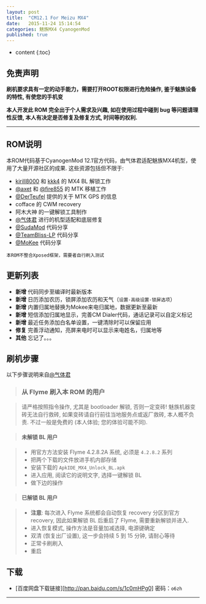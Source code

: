 ```yaml
---
layout: post
title:  "CM12.1 For Meizu MX4"
date:   2015-11-24 15:14:54
categories: 魅族MX4 CyanogenMod
published: true
---
```


* content
{:toc}

## 免责声明

**刷机要求具有一定的动手能力，需要打开ROOT权限进行危险操作, 鉴于魅族设备的特性, 有使您的手机变**


**本人开发此 ROM 完全出于个人需求及兴趣, 如在使用过程中碰到 bug 等问题请理性反馈, 本人有决定是否修复及修复方式, 时间等的权利.**

---

## ROM说明

本ROM代码基于CyanogenMod 12.1官方代码，由气体君适配魅族MX4机型，使用了大量开源社区的成果. 这些资源包括但不限于:

* [kirill8000](http://4pda.ru/forum/index.php?showuser=4461476) 和 [kkk4](http://4pda.ru/forum/index.php?showuser=610367) 的 MX4 BL 解锁工作
* [@axet](https://github.com/axet) 和 [@fire855](https://github.com/fire855) 的 MTK 移植工作
* [@DerTeufel](https://github.com/DerTeufel) 提供的关于 MTK GPS 的信息
* cofface 的 CWM recovery
* 阿木大神 的一键解锁工具制作
* [@气体君](https://github.com/xen0n) 进行的机型适配和底层修复
* [@SudaMod](https://github.com/SudaMod) 代码分享
* [@TeamBliss-LP](https://github.com/TeamBliss-LP) 代码分享
* [@MoKee](https://github.com/MoKee) 代码分享

`本ROM不整合Xposed框架，需要者自行刷入测试`


## 更新列表

* **新增** 代码同步至编译时最新版本
* **新增** 日历添加农历，锁屏添加农历和天气（`设置-高级设置-锁屏选项`）
* **新增** 内置归属地替换为Mokee来电归属地，数据更新至最新
* **新增** 短信添加归属地显示，完善CM Dialer代码，通话记录可以自定义标记
* **新增** 最近任务添加白名单设置，一键清除时可以保留应用
* **修复** 完善浮动通知，亮屏来电时可以显示来电姓名，归属地等
* **其他** 忘记了。。。

## 刷机步骤

以下步骤说明来自[@气体君](https://github.com/xen0n)

> ### 从 Flyme 刷入本 ROM 的用户

> 请严格按照指令操作, 尤其是 bootloader 解锁, 否则一定变砖!
魅族机器变砖无法自行救砖, 如果变砖请自行前往当地服务点或返厂救砖, 本人概不负责.
不过一般是免费的 (本人体验; 您的体验可能不同).


> #### 未解锁 BL 用户

> * 用官方方法安装 Flyme 4.2.8.2A 系统, 必须是 `4.2.8.2` 系列
> * 把两个下载的文件放进手机内部存储
> * 安装下载的 `ApkIDE_MX4_Unlock_BL.apk`
> * 进入应用, 阅读它的说明文字, 选择一键解锁 BL
> * 做下边的操作


> #### 已解锁 BL 用户

> * **注意**: 每次进入 Flyme 系统都会自动恢复 recovery 分区到官方 recovery, 因此如果解锁 BL 后重启了 Flyme, 需要重新解锁并进入.
> * 进入恢复模式, 操作方法是音量加减选择, 电源键确定
> * 双清 (恢复出厂设置), 这一步会持续 5 到 15 分钟, 请耐心等待
> * 正常卡刷刷入
> * 重启




## 下载

* [百度网盘下载链接][http://pan.baidu.com/s/1c0mHPg0] 密码：`o6zh`

---



